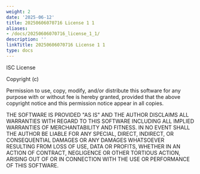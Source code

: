 ```yaml
---
weight: 2
date: '2025-06-12'
title: 20250606070716 License 1 1
aliases:
- /docs/20250606070716_license_1_1/
description: ''
linkTitle: 20250606070716 License 1 1
type: docs
---
```


ISC License

Copyright (c)

Permission to use, copy, modify, and/or distribute this software for any
purpose with or without fee is hereby granted, provided that the above
copyright notice and this permission notice appear in all copies.

THE SOFTWARE IS PROVIDED "AS IS" AND THE AUTHOR DISCLAIMS ALL WARRANTIES
WITH REGARD TO THIS SOFTWARE INCLUDING ALL IMPLIED WARRANTIES OF
MERCHANTABILITY AND FITNESS. IN NO EVENT SHALL THE AUTHOR BE LIABLE FOR
ANY SPECIAL, DIRECT, INDIRECT, OR CONSEQUENTIAL DAMAGES OR ANY DAMAGES
WHATSOEVER RESULTING FROM LOSS OF USE, DATA OR PROFITS, WHETHER IN AN
ACTION OF CONTRACT, NEGLIGENCE OR OTHER TORTIOUS ACTION, ARISING OUT OF
OR IN CONNECTION WITH THE USE OR PERFORMANCE OF THIS SOFTWARE.
